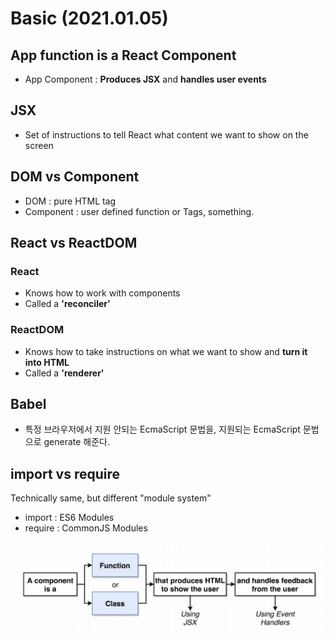 # Basic (2021.01.05)

## App function is a React Component

- App Component : **Produces JSX** and  **handles user events**

## JSX

- Set  of instructions to tell React what content we want to show on the screen

## DOM vs Component

- DOM : pure HTML tag
- Component : user defined function or Tags, something.

## React vs ReactDOM

### React

- Knows how to work with components
- Called a **'reconciler'**

### ReactDOM

- Knows how to take instructions on what we want to show and **turn it into HTML**
- Called a **'renderer'**

## Babel

- 특정 브라우저에서 지원 안되는 EcmaScript 문법을, 지원되는 EcmaScript 문법으로 generate 해준다.

## import vs require

Technically same, but different "module system"

- import : ES6 Modules
- require : CommonJS Modules

![Basic%20(2021%2001%2005)%20d47249fb7a104ce79936860da2c4f55c/Screen_Shot_2021-01-05_at_12.21.57_PM.png](Basic%20(2021%2001%2005)%20d47249fb7a104ce79936860da2c4f55c/Screen_Shot_2021-01-05_at_12.21.57_PM.png)

